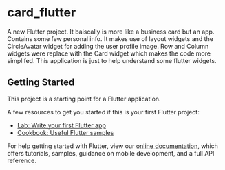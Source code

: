 # card_flutter

A new Flutter project.
It baiscally is more like a business card but an app. Contains some few personal info. It makes use of layout widgets and the CircleAvatar widget for adding the user profile image. Row and Column widgets were replace with the Card widget which makes the code more simplifed. This application is just to help understand some flutter widgets.

## Getting Started

This project is a starting point for a Flutter application.

A few resources to get you started if this is your first Flutter project:

- [Lab: Write your first Flutter app](https://flutter.dev/docs/get-started/codelab)
- [Cookbook: Useful Flutter samples](https://flutter.dev/docs/cookbook)

For help getting started with Flutter, view our
[online documentation](https://flutter.dev/docs), which offers tutorials,
samples, guidance on mobile development, and a full API reference.
